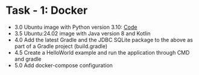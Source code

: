 
# Task - 1: Docker

- 3.0 Ubuntu image with Python version 3.10: [Code](https://github.com/viashchuk/ebiznes/commit/eaa63579586282492c17851f7dec0a50ab276f8c)
- 3.5 Ubuntu:24.02 image with Java version 8 and Kotlin
- 4.0 Add the latest Gradle and the JDBC SQLite package to the above as part of a Gradle project (build.gradle)
- 4.5 Create a HelloWorld example and run the application through CMD and gradle
- 5.0 Add docker-compose configuration